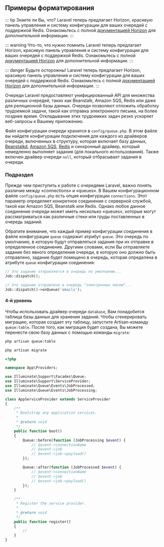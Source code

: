 ## Примеры форматирования

::: tip Знаете ли Вы, что?
Laravel теперь предлагает Horizon, красивую панель управления и систему конфигурации для ваших очередей с поддержкой Redis. Ознакомьтесь с полной [документацией Horizon](/docs/{{version}}/horizon) для дополнительной информации.
:::

::: warning Что-то, что нужно помнить
Laravel теперь предлагает Horizon, красивую панель управления и систему конфигурации для ваших очередей с поддержкой Redis. Ознакомьтесь с полной [документацией Horizon](/docs/{{version}}/horizon) для дополнительной информации.
:::

::: danger Будьте осторожны!
Laravel теперь предлагает Horizon, красивую панель управления и систему конфигурации для ваших очередей с поддержкой Redis. Ознакомьтесь с полной [документацией Horizon](/docs/{{version}}/horizon) для дополнительной информации.
:::

Очереди Laravel предоставляют унифицированный API для множества различных очередей, таких как Beanstalk, Amazon SQS, Redis или даже для реляционной базы данных. Очереди позволяют отложить обработку трудоемкой задачи, такой как отправка электронного письма, на более позднее время. Откладывание этих трудоемких задач резко ускоряет веб-запросы к Вашему приложению.

Файл конфигурации очереди хранится в `config/queue.php`. В этом файле вы найдете конфигурации подключения для каждого из драйверов очереди, включенных в структуру, которая включает базу данных, [Beanstalkd](https://kr.github.io/beanstalkd/), [Amazon SQS](https://aws.amazon.com/sqs/), [Redis](https://redis.io) и синхронный драйвер, который немедленно выполняет задания (для локального использования). Также включен драйвер очереди `null`, который отбрасывает задания в очереди.

### Подраздел

Прежде чем приступить к работе с очередями Laravel, важно понять различие между «connections» и «queues». В Вашем конфигурационном файле `config/queue.php` есть опция конфигурации `connections`. Этот параметр определяет конкретное соединение с серверной службой, такой как Amazon SQS, Beanstalk или Redis. Однако любое данное соединение очереди может иметь несколько «queues», которые могут рассматриваться как различные стеки или груды поставленных в очередь заданий.

Обратите внимание, что каждый пример конфигурации соединения в файле конфигурации `queue` содержит атрибут `queue`. Это очередь по умолчанию, в которую будут отправляться задания при их отправке в определенное соединение. Другими словами, если Вы отправляете задание без явного определения очереди, в которую оно должно быть отправлено, задание будет помещено в очередь, которая определена в атрибуте `queue` конфигурации соединения:

```php
// Это задание отправляется в очередь по умолчанию...
Job::dispatch();

// Это задание отправлено в очередь "электронных писем"...
Job::dispatch()->onQueue('emails');
```

#### 4-й уровень

Чтобы использовать драйвер очереди `database`, Вам понадобится таблица базы данных для хранения заданий. Чтобы сгенерировать миграцию, которая создает эту таблицу, запустите Artisan-команду `queue:table`. После того, как миграция будет создана, Вы можете перенести свою базу данных с помощью команды `migrate`:

```bash
php artisan queue:table

php artisan migrate
```

```php
<?php

namespace App\Providers;

use Illuminate\Support\Facades\Queue;
use Illuminate\Support\ServiceProvider;
use Illuminate\Queue\Events\JobProcessed;
use Illuminate\Queue\Events\JobProcessing;

class AppServiceProvider extends ServiceProvider
{
    /**
     * Bootstrap any application services.
     *
     * @return void
     */
    public function boot()
    {
        Queue::before(function (JobProcessing $event) {
            // $event->connectionName
            // $event->job
            // $event->job->payload()
        });

        Queue::after(function (JobProcessed $event) {
            // $event->connectionName
            // $event->job
            // $event->job->payload()
        });
    }

    /**
     * Register the service provider.
     *
     * @return void
     */
    public function register()
    {
        //
    }
}
```
